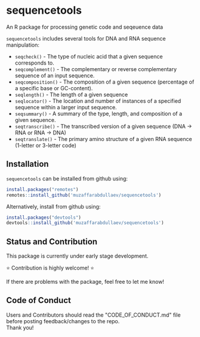 # sequencetools

An R package for processing genetic code and seqeuence data

`sequencetools` includes several tools for DNA and RNA sequence manipulation:  
- `seqcheck()` - The type of nucleic acid that a given sequence corresponds to.
- `seqcomplement()` - The complementary or reverse complementary sequence of an input sequence.
- `seqcomposition()` - The composition of a given sequence (percentage of a specific base or GC-content).
- `seqlength()` - The length of a given sequence
- `seqlocator()` - The location and number of instances of a specified sequence within a larger input sequence.
- `seqsummary()` - A summary of the type, length, and composition of a given sequence.
- `seqtranscribe()` - The transcribed version of a given sequence (DNA -> RNA or RNA -> DNA)
- `seqtranslate()` - The primary amino structure of a given RNA sequence (1-letter or 3-letter code)  
    
    
## Installation

`sequencetools` can be installed from github using:
```r
install.packages("remotes")
remotes::install_github('muzaffarabdullaev/sequencetools')
```

Alternatively, install from github using:
```r
install.packages("devtools")
devtools::install_github('muzaffarabdullaev/sequencetools')
```

## Status and Contribution
This package is currently under early stage development. 
  
⭐ Contribution is highly welcome! ⭐  
  
If there are problems with the package, feel free to let me know!

## Code of Conduct
Users and Contributors should read the "CODE_OF_CONDUCT.md" file before posting feedback/changes to the repo.  
Thank you!

